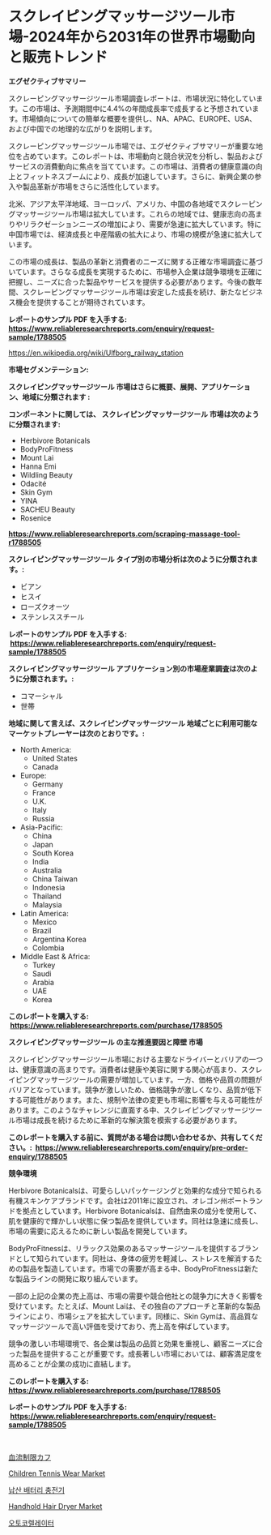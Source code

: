 <p><h1>スクレイピングマッサージツール市場-2024年から2031年の世界市場動向と販売トレンド</h1></p><p><strong>エグゼクティブサマリー</strong></p>
<p><p>スクレーピングマッサージツール市場調査レポートは、市場状況に特化しています。この市場は、予測期間中に4.4%の年間成長率で成長すると予想されています。市場傾向についての簡単な概要を提供し、NA、APAC、EUROPE、USA、および中国での地理的な広がりを説明します。</p><p>スクレーピングマッサージツール市場では、エグゼクティブサマリーが重要な地位を占めています。このレポートは、市場動向と競合状況を分析し、製品およびサービスの消費動向に焦点を当てています。この市場は、消費者の健康意識の向上とフィットネスブームにより、成長が加速しています。さらに、新興企業の参入や製品革新が市場をさらに活性化しています。</p><p>北米、アジア太平洋地域、ヨーロッパ、アメリカ、中国の各地域でスクレーピングマッサージツール市場は拡大しています。これらの地域では、健康志向の高まりやリラクゼーションニーズの増加により、需要が急速に拡大しています。特に中国市場では、経済成長と中産階級の拡大により、市場の規模が急速に拡大しています。</p><p>この市場の成長は、製品の革新と消費者のニーズに関する正確な市場調査に基づいています。さらなる成長を実現するために、市場参入企業は競争環境を正確に把握し、ニーズに合った製品やサービスを提供する必要があります。今後の数年間、スクレーピングマッサージツール市場は安定した成長を続け、新たなビジネス機会を提供することが期待されています。</p></p>
<p><strong>レポートのサンプル PDF を入手する: <a href="https://www.reliableresearchreports.com/enquiry/request-sample/1788505">https://www.reliableresearchreports.com/enquiry/request-sample/1788505</a></strong></p>
<p><a href="https://en.wikipedia.org/wiki/Ulfborg_railway_station">https://en.wikipedia.org/wiki/Ulfborg_railway_station</a></p>
<p><strong>市場セグメンテーション:</strong></p>
<p><strong> スクレイピングマッサージツール 市場はさらに概要、展開、アプリケーション、地域に分類されます :</strong></p>
<p><strong>コンポーネントに関しては、 スクレイピングマッサージツール 市場は次のように分類されます: &nbsp;</strong></p>
<p><ul><li>Herbivore Botanicals</li><li>BodyProFitness</li><li>Mount Lai</li><li>Hanna Emi</li><li>Wildling Beauty</li><li>Odacité</li><li>Skin Gym</li><li>YINA</li><li>SACHEU Beauty</li><li>Rosenice</li></ul></p>
<p><strong><a href="https://www.reliableresearchreports.com/scraping-massage-tool-r1788505">https://www.reliableresearchreports.com/scraping-massage-tool-r1788505</a></strong></p>
<p><strong> スクレイピングマッサージツール タイプ別の市場分析は次のように分類されます。:</strong></p>
<p><ul><li>ビアン</li><li>ヒスイ</li><li>ローズクオーツ</li><li>ステンレススチール</li></ul></p>
<p><strong>レポートのサンプル PDF を入手する: &nbsp;<a href="https://www.reliableresearchreports.com/enquiry/request-sample/1788505">https://www.reliableresearchreports.com/enquiry/request-sample/1788505</a></strong></p>
<p><strong> スクレイピングマッサージツール アプリケーション別の市場産業調査は次のように分類されます。:</strong></p>
<p><ul><li>コマーシャル</li><li>世帯</li></ul></p>
<p><strong>地域に関して言えば、スクレイピングマッサージツール 地域ごとに利用可能なマーケットプレーヤーは次のとおりです。:</strong></p>
<p><ul>
    <li>
        North America:
        <ul>
            <li>United States</li>
            <li>Canada</li>
        </ul>
    </li>
    <li>
        Europe:
        <ul>
            <li>Germany</li>
            <li>France</li>
            <li>U.K.</li>
            <li>Italy</li>
            <li>Russia</li>
        </ul>
    </li>
    <li>
        Asia-Pacific:
        <ul>
            <li>China</li>
            <li>Japan</li>
            <li>South Korea</li>
            <li>India</li>
            <li>Australia</li>
            <li>China Taiwan</li>
            <li>Indonesia</li>
            <li>Thailand</li>
            <li>Malaysia</li>
        </ul>
    </li>
    <li>
        Latin America:
        <ul>
            <li>Mexico</li>
            <li>Brazil</li>
            <li>Argentina Korea</li>
            <li>Colombia</li>
        </ul>
    </li>
    <li>
        Middle East & Africa:
        <ul>
            <li>Turkey</li>
            <li>Saudi</li>
            <li>Arabia</li>
            <li>UAE</li>
            <li>Korea</li>
        </ul>
    </li>
    </ul></p>
<p><strong>このレポートを購入する: &nbsp;<a href="https://www.reliableresearchreports.com/purchase/1788505">https://www.reliableresearchreports.com/purchase/1788505</a></strong></p>
<p><strong>スクレイピングマッサージツール の主な推進要因と障壁 市場</strong></p>
<p><p>スクレイピングマッサージツール市場における主要なドライバーとバリアの一つは、健康意識の高まりです。消費者は健康や美容に関する関心が高まり、スクレイピングマッサージツールの需要が増加しています。一方、価格や品質の問題がバリアとなっています。競争が激しいため、価格競争が激しくなり、品質が低下する可能性があります。また、規制や法律の変更も市場に影響を与える可能性があります。このようなチャレンジに直面する中、スクレイピングマッサージツール市場は成長を続けるために革新的な解決策を模索する必要があります。</p></p>
<p><strong>このレポートを購入する前に、質問がある場合は問い合わせるか、共有してください。:&nbsp; <a href="https://www.reliableresearchreports.com/enquiry/pre-order-enquiry/1788505">https://www.reliableresearchreports.com/enquiry/pre-order-enquiry/1788505</a></strong></p>
<p><strong>競争環境</strong></p>
<p><p>Herbivore Botanicalsは、可愛らしいパッケージングと効果的な成分で知られる有機スキンケアブランドです。会社は2011年に設立され、オレゴン州ポートランドを拠点としています。Herbivore Botanicalsは、自然由来の成分を使用して、肌を健康的で輝かしい状態に保つ製品を提供しています。同社は急速に成長し、市場の需要に応えるために新しい製品を開発しています。</p><p>BodyProFitnessは、リラックス効果のあるマッサージツールを提供するブランドとして知られています。同社は、身体の疲労を軽減し、ストレスを解消するための製品を製造しています。市場での需要が高まる中、BodyProFitnessは新たな製品ラインの開発に取り組んでいます。</p><p>一部の上記の企業の売上高は、市場の需要や競合他社との競争力に大きく影響を受けています。たとえば、Mount Laiは、その独自のアプローチと革新的な製品ラインにより、市場シェアを拡大しています。同様に、Skin Gymは、高品質なマッサージツールで高い評価を受けており、売上高を伸ばしています。</p><p>競争の激しい市場環境で、各企業は製品の品質と効果を重視し、顧客ニーズに合った製品を提供することが重要です。成長著しい市場においては、顧客満足度を高めることが企業の成功に直結します。</p></p>
<p><strong>このレポートを購入する: &nbsp; <a href="https://www.reliableresearchreports.com/purchase/1788505">https://www.reliableresearchreports.com/purchase/1788505</a></strong></p>
<p><strong>レポートのサンプル PDF を入手する: &nbsp;<a href="https://www.reliableresearchreports.com/enquiry/request-sample/1788505">https://www.reliableresearchreports.com/enquiry/request-sample/1788505</a></strong><strong></strong></p>
<p>&nbsp;</p>
<p><p><a href="https://github.com/lababdou/Market-Research-Report-List-5/blob/main/551240326390.md">血流制限カフ</a></p><p><a href="https://medium.com/@presleybode/global-children-tennis-wear-market-status-2024-2031-and-forecast-by-region-product-end-use-831292921581">Children Tennis Wear Market</a></p><p><a href="https://github.com/ahmadrevanz10/Market-Research-Report-List-2/blob/main/596484533811.md">납산 배터리 충전기</a></p><p><a href="https://medium.com/@presleybode/insights-into-handhold-hair-dryer-market-share-and-competitive-landscape-for-period-from-2024-to-7a3b83b0bd8c">Handhold Hair Dryer Market</a></p><p><a href="https://github.com/jimahmed0511/Market-Research-Report-List-2/blob/main/640126333810.md">오토코렐레이터</a></p></p>